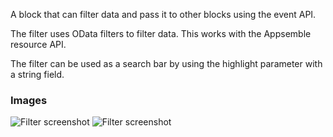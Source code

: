 A block that can filter data and pass it to other blocks using the event API.

The filter uses OData filters to filter data. This works with the Appsemble resource API.

The filter can be used as a search bar by using the highlight parameter with a string field.

### Images

![Filter screenshot](https://gitlab.com/appsemble/appsemble/-/raw/0.24.1/config/assets/filter.png)
![Filter screenshot](https://gitlab.com/appsemble/appsemble/-/raw/0.24.1/config/assets/filter-search-bar.png)
